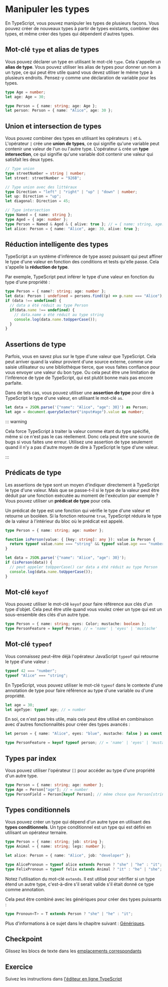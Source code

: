 # Manipuler les types

En TypeScript, vous pouvez manipuler les types de plusieurs façons. Vous pouvez créer de nouveaux types à partir de types existants, combiner des types, et même créer des types qui dépendent d'autres types.

## Mot-clé `type` et alias de types

Vous pouvez déclarer un type en utilisant le mot-clé `type`. Cela s'appelle un **alias de type**. Vous pouvez utiliser les alias de types pour donner un nom à un type, ce qui peut être utile quand vous devez utiliser le même type à plusieurs endroits. Pensez-y comme une déclaration de variable pour les types.

```typescript
type Age = number;
let age: Age = 30;

type Person = { name: string; age: Age };
let person: Person = { name: "Alice", age: 30 };
```

## Union et intersection de types

Vous pouvez combiner des types en utilisant les opérateurs `|` et `&`. L'opérateur `|` crée une **union de types**, ce qui signifie qu'une variable peut contenir une valeur de l'un ou l'autre type. L'opérateur `&` crée un **type intersection**, ce qui signifie qu'une variable doit contenir une valeur qui satisfait les deux types.

```typescript
// Type union
type streetNumber = string | number;
let street: streetNumber = "926B";

// Type union avec des littéraux
type Direction = "left" | "right" | "up" | "down" | number;
let up: Direction = "up";
let diagonal: Direction = 45;

// Type intersection
type Named = { name: string };
type Aged = { age: number };
type Person = Named & Aged & { alive: true }; // = { name: string, age: number, alive: true }
let alice: Person = { name: "Alice", age: 30, alive: true };
```

## Réduction intelligente des types

TypeScript a un système d'inférence de type assez puissant qui peut affiner le type d'une valeur en fonction des conditions et tests qu'elle passe. Cela s'appelle la **réduction de type**.

Par exemple, TypeScript peut inférer le type d'une valeur en fonction du type d'une propriété :

```typescript
type Person = { name?: string; age: number };
let data: Person | undefined = persons.find((p) => p.name === "Alice");
if (data !== undefined) {
  // data a été réduit au type Person
  if(data.name !== undefined) {
    // data.name a été réduit au type string    
    console.log(data.name.toUpperCase());
  }
}
```

## Assertions de type

Parfois, vous en savez plus sur le type d'une valeur que TypeScript. Cela peut arriver quand la valeur provient d'une source externe, comme une saisie utilisateur ou une bibliothèque tierce, que vous faites confiance pour vous envoyer une valeur du bon type. Ou cela peut être une limitation de l'inférence de type de TypeScript, qui est plutôt bonne mais pas encore parfaite.

Dans de tels cas, vous pouvez utiliser une **assertion de type** pour dire à TypeScript le type d'une valeur, en utilisant le mot-clé `as`.

```typescript
let data = JSON.parse('{"name": "Alice", "age": 30}') as Person;
let age = document.querySelector("input#age").value as number;
```

::: warning

Cela force TypeScript à traiter la valeur comme étant du type spécifié, même si ce n'est pas le cas réellement. Donc cela peut être une source de bugs si vous faites une erreur. Utilisez une assertion de type seulement quand il n'y a pas d'autre moyen de dire à TypeScript le type d'une valeur.

:::

## Prédicats de type

Les assertions de type sont un moyen d'indiquer directement à TypeScript le type d'une valeur. Mais que se passe-t-il si le type de la valeur peut être déduit par une fonction exécutée au moment de l'exécution par exemple ? Vous pouvez utiliser un **prédicat de type** pour cela.

Un prédicat de type est une fonction qui vérifie le type d'une valeur et retourne un booléen. Si la fonction retourne `true`, TypeScript réduira le type de la valeur à l'intérieur du bloc où le prédicat est appelé.

```typescript
type Person = { name: string; age: number };

function isPerson(value: { [key: string]: any }): value is Person {
  return typeof value.name === "string" && typeof value.age === "number";
}

let data = JSON.parse('{"name": "Alice", "age": 30}');
if (isPerson(data)) {
  // peut appeler toUpperCase() car data a été réduit au type Person
  console.log(data.name.toUpperCase());
}
```

## Mot-clé `keyof`

Vous pouvez utiliser le mot-clé `keyof` pour faire référence aux clés d'un type d'objet. Cela peut être utile quand vous voulez créer un type qui est un sous-ensemble des clés d'un autre type.

```typescript
type Person = { name: string; eyes: Color; mustache: boolean };
type PersonFeature = keyof Person; // = 'name' | 'eyes' | 'mustache'
```

## Mot-clé `typeof`

Vous connaissez peut-être déjà l'opérateur JavaScript `typeof` qui retourne le type d'une valeur :

```javascript
typeof 42 === "number";
typeof "Alice" === "string";
```

En TypeScript, vous pouvez utiliser le mot-clé `typeof` dans le contexte d'une annotation de type pour faire référence au type d'une variable ou d'une propriété.

```typescript
let age = 30;
let ageType: typeof age; // = number
```

En soi, ce n'est pas très utile, mais cela peut être utilisé en combinaison avec d'autres fonctionnalités pour créer des types avancés :

```typescript
let person = { name: "Alice", eyes: "blue", mustache: false } as const;

type PersonFeature = keyof typeof person; // = 'name' | 'eyes' | 'mustache'
```

## Types par index

Vous pouvez utiliser l'opérateur `[]` pour accéder au type d'une propriété d'un autre type.

```typescript
type Person = { name: string; age: number };
type Age = Person["age"]; // = number
type PersonField = Person[keyof Person]; // même chose que Person[string | number]
```

## Types conditionnels

Vous pouvez créer un type qui dépend d'un autre type en utilisant des **types conditionnels**. Un type conditionnel est un type qui est défini en utilisant un opérateur ternaire.

```typescript
type Person = { name: string; job: string };
type Animal = { name: string; legs: number };

let alice: Person = { name: "Alice", job: "developer" };

type AlicePronoun = typeof alice extends Person ? "she" | "he" : "it";
type FelixPronoun = typeof felix extends Animal ? "it" : "he" | "she";
```

Notez l'utilisation du mot-clé `extends`. Il est utilisé pour vérifier si un type étend un autre type, c'est-à-dire s'il serait valide s'il était donné ce type comme annotation.

Cela peut être combiné avec les génériques pour créer des types puissants :

```typescript
type Pronoun<T> = T extends Person ? "she" | "he" : "it";
```

Plus d'informations à ce sujet dans le chapitre suivant : [Génériques](./generiques.md).

## Checkpoint

Glissez les blocs de texte dans les [emplacements correspondants](https://ladigitale.dev/digiquiz/q/686530b6978df)

## Exercice

Suivez les instructions dans [l'éditeur en ligne TypeScript](https://www.typescriptlang.org/play/?ssl=23&ssc=8&pln=23&pc=10#code/PTAEE0HsFcHICcCmoC2BDAdmg5gSw9qGqAEaSQDWoAzgC6RI0CediKAdAFCfABUnARnagAYrnh0ANKADGSNLWTVIKZCTTVcM0LSYAHRNQBcnALRFQAQWi0AFgx37kaADa4NoJHqTVEGWviEmEQ29vCgAO64dqAAZuJ0AHJoqkQYACagLhq0yanekAbwAYagABRkMXTwgdQAlFzmxAAKNTLIugZEbh5ePn4BBBbeWojSEbZatrLBJMiI0baI4cQY0Chz4WUAqgDKACJ1oA7E1YHliOzY7NIARLsGMu4uoADysbHLtw2cvMDc3D4nAATMIAMLyRQWABC5ConWcPWokUWOiWcUgLhckCiQwKRRKxjMOmiLkQRhotBqBGJaFCDGMaSI8HgaCYx1iVnp8GJI3aFNao1+-wBQIAzMIACpLDCySEddHpXAfZYDUhwxwGZF2BTdF6IAAeigyaOQsMomvJtNAzTQRXUMgo5qoURidmQsUx2NxhHxy0JJlAQfMehwhgpaw2y2tAFFnSi3ejPVicec-cVcOHOEHQOZ4mSRAx0LQKbdmvsRLdjuFbjHmttoVWHLcALKvaEASVu2eDoHSOIw2LQ6QAMvgKBSzjSmrLrErIPHXdN3RiUz7QOmAz3c33oKyApAMJOqYFt+YsCyFAxj9TsMKATxeKAACzCDsZQ2ITKWGTtajIyUnE4CFEAUZxZXfAA3AYGHZBE0V1PpDAGZFiCVGQDwvdkJlVUAKEQFhmWQDtdmhRJKVvZEKg1Dt9nqNJMkg1xoFKNBGEwdkKHwTJIE5Z1hG2XwmW4z9MjQX9DG1JwdEgPtEHiDBkGiLg-gfPhQAAVmEABpAjeOOIorx5ECwIsEiyMtUBoE0IYV3wph9MKZYjOOWUVygmD4DgpxhESSAAnaUB7AiUBI02VD2JcZQiAkvRFEyfA0VwKSDC4aU-DlUCoWIZ1312ehGHgnVaFAZKLDIC00CY3BshIMlSrc9F8Gg-xYPvUUnwANilaTvC-LQwORTh9kQGRskK3qkHQ0zYmgDAMNwQ9kWS217XEihqMoOppGSmMKo2-ajkwBLqDnRbnU2igjmK2QlkdUrORyjUyv0ldqEeZVM0yeCSHZbFKHOXV3XEGgPvibRN0zahhHawEnwAdnBQ8lUw1xLWoYD5QsGRkeiRasBeeDnULeBiwAHklUBDWNdJkWdAA+BCSup1kMO1dFbk9UmFCrfAueLfHIkmGRpiYmpSnSRADAyc5XvRfbLRMEmNztZYHSofbqGkFd+d1MqVzC5YORV7BDClJYkC5sYHtASmytWtX1udaRiaLBQKcZ6h7GgFxMjmUL1k2ThlcQTXtaTN2Sv1pMao9SPzdVK2ds5O3kTjOEXbhEnyclT3vd90hkDLCsqwAH1AWt60bUBy9bdsu2Dk5oHnMPTQxbmo-Z5B0j3BR8YTy2GGt5VbdK5EzoXDPQFdjuPZofO-aUE8aWVjjjndcIFYRaQkFoPdGqLxToPgKsitkux4BxCx4OWS+eVUjrQAADh6rpkhZVMaQAdRqbK4jmhah5QCm1oDPYsl1rq2AUCYcwglSjwQvJfdcS4259UgotayLh2SSzGmxL8lk+rTUUMiWa81MLalkpLRQpN8AKiUGDLQ6oLQIkaKAAASogPe8AMBd3bsWBqutMIxRxvAJUtlz7ojAUDSaiB0EwGoFguSuCprtyposI2Dt4Dq2dqAPaGoHAT2dMSaUSCmS3wcCPaIfZICGAwLAEqxYRZpHZHLZCoAxTo2zA-OGoAABqrhcDpFMigw0KQ9D1SCbQNAnB0qrm9OcUJKBwnIBxpLeeMAC4YH8p4KWDASpr3MRIBM0xXCE3RAiZEDloBKPGl+dqOMeFRwwC1AqTAKQeVal5UAABeUAABvHstwACc8Mn4AAYxTPg0mKIZAhxliluBSAZOYSS0DJKWWJAAJaIItJj4XgLAZEABxaAgSOgSOQEc1waADRMFuJIbcIQ7AMgpAAbT6XEBIuQUjkgrvsGA2BsjUHuVkHIeRfm3EsEElAwLQAAF8AC6DyVl8l+QILSQyhnIpzKGU2jJgTAmfD2OF2LhmjLGQIWZGkxlDLGU-eGiz+mPICGsiFgo0nHRtEgAAVs3UY9zHl0meRIN5Hz4gSG+aoUsAApTAiAQVAslRC6wrAMBVkRdioMqLSwPFGs8N4KoT6as+QWSOpY6wNgFSs-sERByQGHGODAE4K62FoLQPQxgQCJOSewHGKBgAjElqYY6pg+q8vQpcKW0ASDdiDCSwZIzxnAk6gIAQEz6VjMZcsnMLL1kV1iSOBgPFOQrjYbUK1OYhVhEZO8z5ErwUyvYGwpt7AFVgp+RszEXE-DqqRY87VoBgRDPYEMjSxqe77nxqWVNQUYBFKmagfANhDAVqDIgoypZLAZHZLsZYXFgXEtJYmsZz5nypvhsCeGlKs3MtJBC-Yc15XGqrS80AtbxVJA7RXEQrInVts-VKiumy1b+l7cagdcz2DUvA2GRknUNJP2JZwOF3AGl0CpprCkzpXkIp6W8Eg3LRq0HYExFwLFqBlGap5JgDR8zUMuj0xmu19oQLqJwNDJURyvElGw9ppFyK9OPcm1N6b4ZjM4CAqRtBKPNOo68rjPGEV1CAA)
